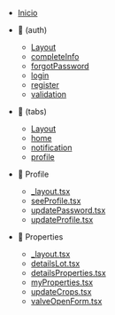 - [Inicio](/)
- 📁 (auth)

  - [Layout](/app/(auth)/layout.md)
  - [completeInfo](/app/(auth)/complete-info.md)
  - [forgotPassword](/app/(auth)/forgot-password.md)
  - [login](/app/(auth)/login.md)
  - [register](/app/(auth)/register.md)
  - [validation](/app/(auth)/validation.md)


- 📁 (tabs)

  - [Layout](/app/(tabs)/layout.md)
  - [home](/app/(tabs)/home.md)
  - [notification](/app/(tabs)/notification.md)
  - [profile](/app/(tabs)/profile.md)

- 📁 Profile

  - [\_layout.tsx](/app/profile/layoutprofile.md)
  - [seeProfile.tsx](/app/profile/see-profile.md)
  - [updatePassword.tsx](/app/profile/update-password.md)
  - [updateProfile.tsx](/app/profile/update-profile.md)

- 📁 Properties

  - [\_layout.tsx](/app/properties/layoutproperties.md)
  - [detailsLot.tsx](/app/properties/detailsLot.md)
  - [detailsProperties.tsx](/app/properties/detailsProperties.md)
  - [myProperties.tsx](/app/properties/myProperties.md)
  - [updateCrops.tsx](/app/properties/updateCrops.md)
  - [valveOpenForm.tsx](/app/properties/valveOpenForm.md)

